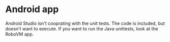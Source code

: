 # Android app

Android Studio isn't cooprating with the unit tests. The code is included, but doesn't want to execute.
If you want to run the Java unittests, look at the RoboVM app.
